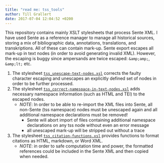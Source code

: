 ```yaml
---
title: "read me: tss_tools"
author: Till Grallert
date: 2017-07-04 12:04:52 +0200
---
```


This repository contains mainly XSLT stylesheets that process Sente XML. I have used Sente as a reference manager to manage all historical sources, storing a mix of bibliographic data, annotations, translations, and transkriptions. All of these can contain mark-up. Sente export escapes all mark-up in text nodes (in order to avoid generating invalid XML). However, the escaping is buggy since ampersands are twice escaped: `&amp;amp;`, `&amp;lt;` etc.

1. The stylesheet [`tss_unescape-text-nodes.xsl`](tss_unescape-text-nodes.xsl) corrects the faulty character escaping and unescapes an explicitly defined set of nodes in order to be further processed.
2. The stylesheet [`tss_correct-namespace-in-text-nodes.xsl`](tss_correct-namespace-in-text-nodes.xsl) adds necessary namespace information (such as HTML and TEI) to the escaped nodes.
    - *NOTE*: In order to be able to re-import the XML files into Sente, all non-Sente (tss namespace) nodes must be unescaped again and all additional namespace declarations must be removed!
        - Sente will abort import of files containing additional namespace declarations on any tss node without even an error message
        - all unescaped mark-up will be stripped out without a trace
4. The stylesheet [`tss_citation-functions.xsl`](tss_citation-functions.xsl) provides functions to format citations as HTML, markdown, or Word XML.
    - *NOTE*: in order to safe computation time and power, the formatted references could be included in the Sente XML and then copied when needed.

